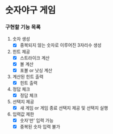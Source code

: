# 숫자야구 게임

### 구현할 기능 목록

1. 숫자 생성
    - [x] 중복되지 않는 숫자로 이루어진 3자리수 생성
2. 힌트 제공
    - [x] 스트라이크 계산
    - [x] 볼 계산
    - [x] 포볼 or 낫싱 계산
3. 계산된 힌트 출력
    - [x] 힌트 출력
4. 정답 체크
    - [x] 정답 체크
5. 선택지 제공
    - [x] 새 게임 or 게임 종료 선택지 제공 및 선택지 실행
6. 입력값 제한
    - [x] 숫자'만' 입력 가능
    - [x] 중복된 숫자 입력 불가
